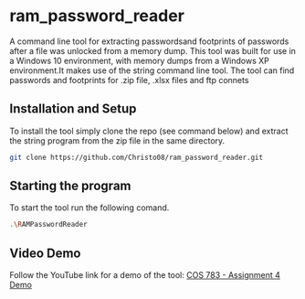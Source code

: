 # ram_password_reader
A command line tool for extracting passwordsand footprints of passwords after a file was unlocked from a memory dump. This tool was built for use in a Windows 10 environment, with memory dumps from a Windows XP environment.It makes use of the string command line tool. The tool can find passwords and footprints for .zip file, .xlsx files and ftp connets

## Installation and Setup
To install the tool simply clone the repo (see command below) and extract the string program from the zip file in the same directory. 
```bash
git clone https://github.com/Christo08/ram_password_reader.git
```

## Starting the program
To start the tool run the following comand.
```bash
.\RAMPasswordReader
```

## Video Demo
Follow the YouTube link for a demo of the tool:
[COS 783 - Assignment 4 Demo]()
